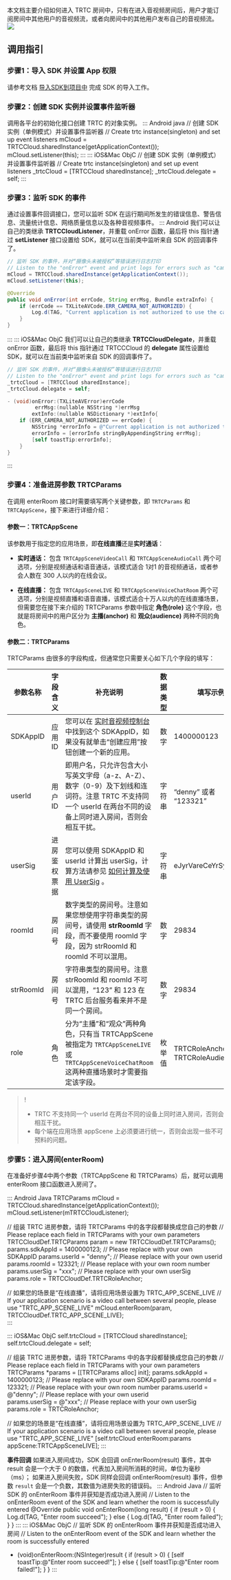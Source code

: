 本文档主要介绍如何进入 TRTC 房间中，只有在进入音视频房间后，用户才能订阅房间中其他用户的音视频流，或者向房间中的其他用户发布自己的音视频流。
![](https://qcloudimg.tencent-cloud.cn/raw/861153473c6e4679affdb2d24a71f775.png)

## 调用指引

### 步骤1：导入 SDK 并设置 App 权限
请参考文档 [导入SDK到项目中](https://cloud.tencent.com/document/product/647/32173) 完成 SDK 的导入工作。

### 步骤2：创建 SDK 实例并设置事件监听器
调用各平台的初始化接口创建 TRTC 的对象实例。
<dx-codeblock>
::: Android java
// 创建 SDK 实例（单例模式）并设置事件监听器
// Create trtc instance(singleton)  and set up event listeners
mCloud = TRTCCloud.sharedInstance(getApplicationContext());
mCloud.setListener(this);
:::
::: iOS&Mac ObjC
// 创建 SDK 实例（单例模式）并设置事件监听器
// Create trtc instance(singleton)  and set up event listeners
_trtcCloud = [TRTCCloud sharedInstance];
_trtcCloud.delegate = self;
:::
</dx-codeblock> 

### 步骤3：监听 SDK 的事件
通过设置事件回调接口，您可以监听 SDK 在运行期间所发生的错误信息、警告信息、流量统计信息、网络质量信息以及各种音视频事件。
<dx-codeblock>
::: Android
我们可以让自己的类继承 **TRTCCloudListener**，并重载 onError 函数，最后将 this 指针通过 **setListener** 接口设置给 SDK，就可以在当前类中监听来自 SDK 的回调事件了。
```java
// 监听 SDK 的事件，并对“摄像头未被授权”等错误进行日志打印
// Listen to the "onError" event and print logs for errors such as "camera is not authorized"
mCloud = TRTCCloud.sharedInstance(getApplicationContext());
mCloud.setListener(this);

@Override
public void onError(int errCode, String errMsg, Bundle extraInfo) {
    if (errCode == TXLiteAVCode.ERR_CAMERA_NOT_AUTHORIZED) {
        Log.d(TAG, "Current application is not authorized to use the camera");
    }
}
```
:::
::: iOS&Mac ObjC
我们可以让自己的类继承 **TRTCCloudDelegate**，并重载 onError 函数，最后将 this 指针通过 TRTCCCloud 的 **delegate** 属性设置给 SDK，就可以在当前类中监听来自 SDK 的回调事件了。
```ObjectiveC
// 监听 SDK 的事件，并对“摄像头未被授权”等错误进行日志打印
// Listen to the "onError" event and print logs for errors such as "camera is not authorized"
_trtcCloud = [TRTCCloud sharedInstance];
_trtcCloud.delegate = self;

- (void)onError:(TXLiteAVError)errCode 
         errMsg:(nullable NSString *)errMsg
        extInfo:(nullable NSDictionary *)extInfo{
    if (ERR_CAMERA_NOT_AUTHORIZED == errCode) {
        NSString *errorInfo = @"Current application is not authorized to use the camera：";
        errorInfo = [errorInfo stringByAppendingString errMsg];
        [self toastTip:errorInfo];
    }
}
```
:::
</dx-codeblock> 

### 步骤4：准备进房参数 TRTCParams
在调用 enterRoom 接口时需要填写两个关键参数，即 `TRTCParams` 和 `TRTCAppScene`，接下来进行详细介绍：

#### 参数一：TRTCAppScene
该参数用于指定您的应用场景，即**在线直播**还是**实时通话**：
- **实时通话：**
包含 `TRTCAppSceneVideoCall` 和 `TRTCAppSceneAudioCall` 两个可选项，分别是视频通话和语音通话，该模式适合 1对1 的音视频通话，或者参会人数在 300 人以内的在线会议。

- **在线直播：**
包含 `TRTCAppSceneLIVE` 和 `TRTCAppSceneVoiceChatRoom` 两个可选项，分别是视频直播和语音直播，该模式适合十万人以内的在线直播场景，但需要您在接下来介绍的 TRTCParams 参数中指定 **角色(role)** 这个字段，也就是将房间中的用户区分为 **主播(anchor)** 和 **观众(audience)** 两种不同的角色。

#### 参数二：TRTCParams 
TRTCParams 由很多的字段构成，但通常您只需要关心如下几个字段的填写：

| 参数名称 | 字段含义 | 补充说明 | 数据类型 |填写示例 | 
|---------|---------|---------|---------|---------|
| SDKAppID | 应用 ID | 您可以在 <a href="https://console.cloud.tencent.com/trtc/app">实时音视频控制台</a> 中找到这个 SDKAppID，如果没有就单击“创建应用”按钮创建一个新的应用。| 数字 | 1400000123 | 
| userId | 用户 ID | 即用户名，只允许包含大小写英文字母（a-z、A-Z）、数字（0-9）及下划线和连词符。注意 TRTC 不支持同一个 userId 在两台不同的设备上同时进入房间，否则会相互干扰。| 字符串 | “denny” 或者 “123321”|
| userSig | 进房鉴权票据 | 您可以使用 SDKAppID 和 userId 计算出 userSig，计算方法请参见 [如何计算及使用 UserSig](https://cloud.tencent.com/document/product/647/17275) 。|字符串| eJyrVareCeYrSy1SslI... |
| roomId | 房间号 | 数字类型的房间号。注意如果您想使用字符串类型的房间号，请使用 **strRoomId** 字段，而不要使用 roomId 字段，因为 strRoomId 和 roomId 不可以混用。 | 数字 | 29834 |
| strRoomId | 房间号 | 字符串类型的房间号。注意 strRoomId 和 roomId 不可以混用，“123” 和 123 在 TRTC 后台服务看来并不是同一个房间。  | 数字 | 29834 |
| role | 角色 | 分为“主播”和“观众”两种角色，只有当 TRTCAppScene 被指定为 `TRTCAppSceneLIVE` 或 `TRTCAppSceneVoiceChatRoom` 这两种直播场景时才需要指定该字段。| 枚举值 | TRTCRoleAnchor 或 TRTCRoleAudience   |

>! 
>- TRTC 不支持同一个 userId 在两台不同的设备上同时进入房间，否则会相互干扰。
>- 每个端在应用场景 appScene 上必须要进行统一，否则会出现一些不可预料的问题。


### 步骤5：进入房间(enterRoom)
在准备好步骤4中两个参数（TRTCAppScene 和 TRTCParams）后，就可以调用 enterRoom 接口函数进入房间了。

<dx-codeblock>
::: Android  Java TRTCParams
mCloud = TRTCCloud.sharedInstance(getApplicationContext());
mCloud.setListener(mTRTCCloudListener);

// 组装 TRTC 进房参数，请将 TRTCParams 中的各字段都替换成您自己的参数
// Please replace each field in TRTCParams with your own parameters
TRTCCloudDef.TRTCParams param = new TRTCCloudDef.TRTCParams();
params.sdkAppId = 1400000123;  // Please replace with your own SDKAppID
params.userId = "denny";       // Please replace with your own userid  
params.roomId = 123321;        // Please replace with your own room number
params.userSig = "xxx";        // Please replace with your own userSig
params.role = TRTCCloudDef.TRTCRoleAnchor;

// 如果您的场景是“在线直播”，请将应用场景设置为 TRTC_APP_SCENE_LIVE
// If your application scenario is a video call between several people, please use "TRTC_APP_SCENE_LIVE"
mCloud.enterRoom(param, TRTCCloudDef.TRTC_APP_SCENE_LIVE);        
:::

::: iOS&Mac  ObjC
self.trtcCloud = [TRTCCloud sharedInstance];
self.trtcCloud.delegate = self;

// 组装 TRTC 进房参数，请将 TRTCParams 中的各字段都替换成您自己的参数
// Please replace each field in TRTCParams with your own parameters
TRTCParams *params = [[TRTCParams alloc] init];
params.sdkAppId = 1400000123;  // Please replace with your own SDKAppID
params.roomId = 123321; // Please replace with your own room number
params.userId = @"denny";   // Please replace with your own userid  
params.userSig = @"xxx"; // Please replace with your own userSig
params.role = TRTCRoleAnchor; 

// 如果您的场景是“在线直播”，请将应用场景设置为 TRTC_APP_SCENE_LIVE
// If your application scenario is a video call between several people, please use "TRTC_APP_SCENE_LIVE"
[self.trtcCloud enterRoom:params appScene:TRTCAppSceneLIVE];
:::
</dx-codeblock>

**事件回调**
如果进入房间成功，SDK 会回调 onEnterRoom(result) 事件，其中 result 会是一个大于 0 的数值，代表加入房间所消耗的时间，单位为毫秒（ms）；
如果进入房间失败，SDK 同样会回调 onEnterRoom(result) 事件，但参数 `result` 会是一个负数，其数值为进房失败的错误码。
<dx-codeblock>
::: Android Java
// 监听 SDK 的 onEnterRoom 事件并获知是否成功进入房间
// Listen to the onEnterRoom event of the SDK and learn whether the room is successfully entered
@Override
public void onEnterRoom(long     result) {
    if (result > 0) {
        Log.d(TAG, "Enter room succeed");
    } else {
        Log.d(TAG, "Enter room failed");
    }
}
:::
::: iOS&Mac ObjC
// 监听 SDK 的 onEnterRoom 事件并获知是否成功进入房间
// Listen to the onEnterRoom event of the SDK and learn whether the room is successfully entered
- (void)onEnterRoom:(NSInteger)result {
    if (result > 0) {
        [self toastTip:@"Enter room succeed!"];
    } else {
        [self toastTip:@"Enter room failed!"];
    }
}
:::
</dx-codeblock>
